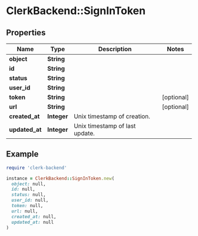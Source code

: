 # ClerkBackend::SignInToken

## Properties

| Name | Type | Description | Notes |
| ---- | ---- | ----------- | ----- |
| **object** | **String** |  |  |
| **id** | **String** |  |  |
| **status** | **String** |  |  |
| **user_id** | **String** |  |  |
| **token** | **String** |  | [optional] |
| **url** | **String** |  | [optional] |
| **created_at** | **Integer** | Unix timestamp of creation.  |  |
| **updated_at** | **Integer** | Unix timestamp of last update.  |  |

## Example

```ruby
require 'clerk-backend'

instance = ClerkBackend::SignInToken.new(
  object: null,
  id: null,
  status: null,
  user_id: null,
  token: null,
  url: null,
  created_at: null,
  updated_at: null
)
```

